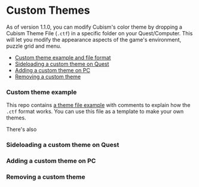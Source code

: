 # Custom Themes

As of version 1.1.0, you can modify Cubism's color theme by dropping a Cubism Theme File (`.ctf`) in a specific folder on your Quest/Computer. This will let you modify the appearance aspects of the game's environment, puzzle grid and menu. 

- [Custom theme example and file format](#Custom-theme-example)
- [Sideloading a custom theme on Quest](#Sideloading-a-custom-theme-on-Quest)
- [Adding a custom theme on PC](#Adding-a-custom-theme-on-PC)
- [Removing a custom theme](#Removing-a-custom-theme)

### Custom theme example
This repo contains [a theme file example](https://github.com/cubismvr/Mods/blob/main/CustomColorTheme/ExampleLight.ctf) with comments to explain how the `.ctf` format works. You can use this file as a template to make your own themes.

There's also

### Sideloading a custom theme on Quest


### Adding a custom theme on PC


### Removing a custom theme


